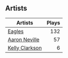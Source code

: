 ## Artists
Artists | Plays 
----- | -----: 
[Eagles](/artists/eagles-59842) | 132
[Aaron Neville](/artists/aaron-neville-384) | 57
[Kelly Clarkson](/artists/kelly-clarkson-34788) | 6

